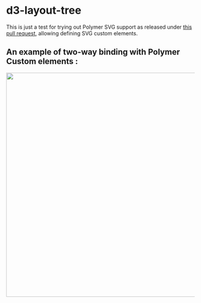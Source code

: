 # d3-layout-tree

This is just a test for trying out Polymer SVG support as released under [this pull request](https://github.com/Polymer/polymer/pull/3372), allowing defining SVG custom elements. 

## An example of two-way binding with Polymer Custom elements : 

<div>
	<img src="https://raw.githubusercontent.com/PolymerEl/d3-layout-tree/tree/master/images/polymerSvgBinding.png" width="600"></img>
</div>


